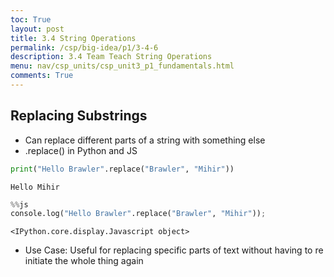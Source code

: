 ```yaml
---
toc: True
layout: post
title: 3.4 String Operations
permalink: /csp/big-idea/p1/3-4-6
description: 3.4 Team Teach String Operations
menu: nav/csp_units/csp_unit3_p1_fundamentals.html
comments: True
---
```


## Replacing Substrings
 - Can replace different parts of a string with something else
 - .replace() in Python and JS


```python
print("Hello Brawler".replace("Brawler", "Mihir"))
```

    Hello Mihir



```python
%%js
console.log("Hello Brawler".replace("Brawler", "Mihir"));
```


    <IPython.core.display.Javascript object>


 - Use Case: Useful for replacing specific parts of text without having to re initiate the whole thing again
